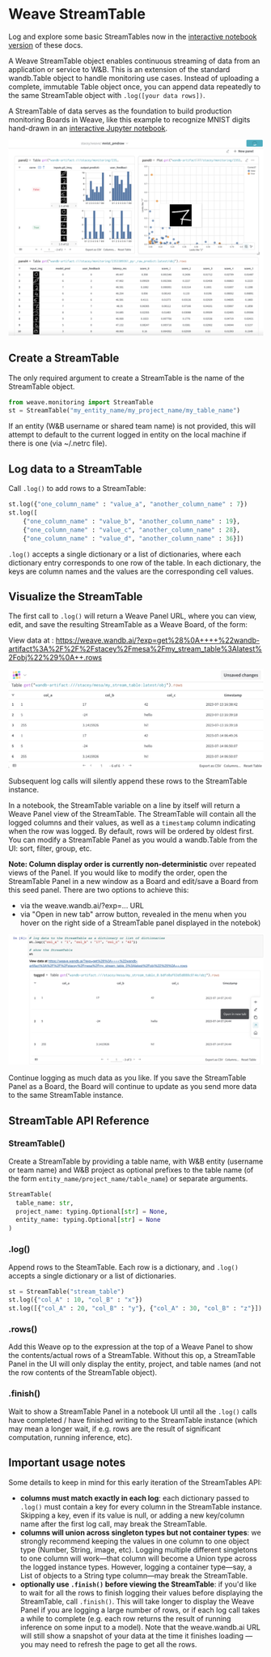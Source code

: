 # Weave StreamTable

Log and explore some basic StreamTables now in the [interactive notebook version](../ProductionMontoring/stream_table_api.ipynb) of these docs.

A Weave StreamTable object enables continuous streaming of data from an application or service to W&B. This is an extension of the standard wandb.Table object to handle monitoring use cases. Instead of uploading a complete, immutable Table object once, you can append data repeatedly to the same StreamTable object with `.log([your data rows])`.

A StreamTable of data serves as the foundation to build production monitoring Boards in Weave, like this example to recognize MNIST digits hand-drawn in an [interactive Jupyter notebook](../ProductionMonitoring/ProductionMonitoringConceptualOverview.ipynb).

![small_prodmon_board](../../../docs/assets/mnist_pm_draw_hover.png)
 
## Create a StreamTable

The only required argument to create a StreamTable is the name of the StreamTable object. 

```python
from weave.monitoring import StreamTable
st = StreamTable("my_entity_name/my_project_name/my_table_name")
```
If an entity (W&B username or shared team name) is not provided, this will attempt to  default to the current logged in entity on the local machine if there is one (via ~/.netrc file).

## Log data to a StreamTable

Call `.log()` to add rows to a StreamTable:

```python
st.log({"one_column_name" : "value_a", "another_column_name" : 7})
st.log([
    {"one_column_name" : "value_b", "another_column_name" : 19},
    {"one_column_name" : "value_c", "another_column_name" : 28},
    {"one_column_name" : "value_d", "another_column_name" : 36}])
```
`.log()` accepts a single dictionary or a list of dictionaries, where each dictionary entry corresponds to one row of the table. In each dictionary, the keys are column names and the values are the corresponding cell values.

## Visualize the StreamTable

The first call to `.log()` will return a Weave Panel URL, where you can view, edit, and save the resulting StreamTable as a Weave Board, of the form:

View data at : https://weave.wandb.ai/?exp=get%28%0A++++%22wandb-artifact%3A%2F%2F%2Fstacey%2Fmesa%2Fmy_stream_table%3Alatest%2Fobj%22%29%0A++.rows

![prodmon_tiny_table](../../../docs/assets/small_stream_table.png)


Subsequent log calls will silently append these rows to the StreamTable instance.

In a notebook, the StreamTable variable on a line by itself will return a Weave Panel view of the StreamTable. The StreamTable will contain all the logged columns and their values, as well as a `timestamp` column indicating when the row was logged. By default, rows will be ordered by oldest first. You can modify a StreamTable Panel as you would a wandb.Table from the UI: sort, filter, group, etc.

**Note: Column display order is currently non-deterministic** over repeated views of the Panel. If you would like to modify the order, open the StreamTable Panel in a new window as a Board and edit/save a Board from this seed panel. There are two options to achieve this:
* via the weave.wandb.ai/?exp=... URL
* via "Open in new tab" arrow button, revealed in the menu when you hover on the right side of a StreamTable panel displayed in the notebok)

![stream_table_from_notebook](../../../docs/assets/stream_table_from_notebook.png)

Continue logging as much data as you like. If you save the StreamTable Panel as a Board, the Board will continue to update as you send more data to the same StreamTable instance.

## StreamTable API Reference

### StreamTable()

Create a StreamTable by providing a table name, with W&B entity (username or team name) and W&B project as optional prefixes to the table name (of the form `entity_name/project_name/table_name`) or separate arguments.

```python
StreamTable(
  table_name: str,
  project_name: typing.Optional[str] = None,
  entity_name: typing.Optional[str] = None
)
```

### .log()

Append rows to the SteamTable. Each row is a dictionary, and `.log()` accepts a single dictionary or a list of dictionaries.

```python
st = StreamTable("stream_table")
st.log({"col_A" : 10, "col_B" : "x"})
st.log([{"col_A" : 20, "col_B" : "y"}, {"col_A" : 30, "col_B" : "z"}])
```

### .rows()

Add this Weave op to the expression at the top of a Weave Panel to show the contents/actual rows of a StreamTable. Without this op, a StreamTable Panel in the UI will only display the entity, project, and table names (and not the row contents of the StreamTable object).

### .finish()

Wait to show a StreamTable Panel in a notebook UI until all the `.log()` calls have completed / have finished writing to the StreamTable instance (which may mean a longer wait, if e.g. rows are the result of significant computation, running inference, etc).
 

## Important usage notes 

Some details to keep in mind for this early iteration of the StreamTables API:

* **columns must match exactly in each log**: each dictionary passed to `.log()` must contain a key for every column in the StreamTable instance. Skipping a key, even if its value is null, or adding a new key/column name after the first log call, may break the StreamTable. 
* **columns will union across singleton types but not container types**: we strongly recommend keeping the values in one column to one object type (Number, String, image, etc). Logging multiple different singletons to one column will work—that column will become a Union type across the logged instance types. However, logging a container type—say, a List of objects to a String type column—may break the StreamTable.
* **optionally use `.finish()` before viewing the StreamTable**: if you'd like to wait for all the rows to finish logging their values before displaying the StreamTable, call `.finish()`. This will take longer to display the Weave Panel if you are logging a large number of rows, or if each log call takes a while to complete (e.g. each row returns the result of running inference on some input to a model). Note that the weave.wandb.ai URL will still show a snapshot of your data at the time it finishes loading — you may need to refresh the page to get all the rows.
